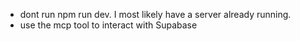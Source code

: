 - dont run npm run dev. I most likely have a server already running.
- use the mcp tool to interact with Supabase